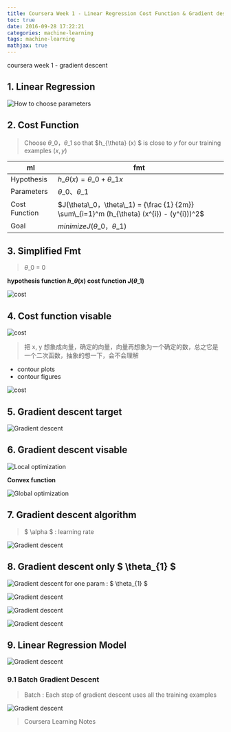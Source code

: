 ```yaml
---
title: Coursera Week 1 - Linear Regression Cost Function & Gradient descent
toc: true
date: 2016-09-28 17:22:21
categories: machine-learning
tags: machine-learning
mathjax: true
---
```


<script type="text/x-mathjax-config">
  MathJax.Hub.Config({
    extensions: ["tex2jax.js"],
    jax: ["input/TeX"],
    tex2jax: {
      inlineMath: [ ['$','$'], ['\\(','\\)'] ],
      displayMath: [ ['$$','$$']],
      processEscapes: true
    }
  });
</script>
<script type="text/javascript" src="https://cdn.mathjax.org/mathjax/latest/MathJax.js?config=TeX-AMS_HTML,http://myserver.com/MathJax/config/local/local.js">
</script>

coursera week 1 - gradient descent

<!-- more -->

## 1. Linear Regression

![How to choose parameters][1]

## 2. Cost Function

> Choose $\theta\_0，\theta\_1$ so that $h_{\theta} (x) $ is close to $y$ for our training examples ${(x, y)}$

ml | fmt
------- | -------
Hypothesis | $h\_{\theta}  (x) = \theta\_0 + \theta\_1 x$
Parameters | $\theta\_0 、\theta\_1$
Cost Function | $J(\theta\_0，\theta\_1) = {\frac {1} {2m}} \sum\_{i=1}^m (h_{\theta} (x^{i}) - (y^{i}))^2$
Goal | $minimize J(\theta\_0，\theta\_1)$

## 3. Simplified Fmt 

> $\theta\_0$ = 0

**hypothesis function $h\_{\theta} (x)$  cost function $J(\theta\_1)$**

![cost][3]

## 4. Cost function visable

![cost][4]

> 把 x, y 想象成向量，确定的向量，向量再想象为一个确定的数，总之它是一个二次函数，抽象的想一下，会不会理解

- contour plots
- contour figures

![cost][5]

## 5. Gradient descent target

![Gradient descent][6]

## 6. Gradient descent visable

![Local optimization][7]

**Convex function**

![Global optimization][8]

## 7. Gradient descent algorithm

> $ \alpha $ : learning rate

![Gradient descent][9]

## 8. Gradient descent only $ \theta\_{1} $

![Gradient descent for one param : $ \theta\_{1} $][10]

![Gradient descent][11]

![Gradient descent][12]

![Gradient descent][13]

## 9. Linear Regression Model

![Gradient descent][14]

### 9.1 Batch Gradient Descent

> Batch : Each step of gradient descent uses all the training examples

![Gradient descent][15]

> Coursera Learning Notes

[1]: /images/ml/coursera/ml-ng-w1-02-1.png
[2]: /images/ml/coursera/ml-ng-w1-02-2.png
[3]: /images/ml/coursera/ml-ng-w1-02-3.png
[4]: /images/ml/coursera/ml-ng-w1-02-4.png
[5]: /images/ml/coursera/ml-ng-w1-02-5.png

[6]: /images/ml/coursera/ml-ng-w1-02-6.png
[7]: /images/ml/coursera/ml-ng-w1-02-7.png
[8]: /images/ml/coursera/ml-ng-w1-02-8.png
[9]: /images/ml/coursera/ml-ng-w1-02-9.png
[10]: /images/ml/coursera/ml-ng-w1-02-10.png
[11]: /images/ml/coursera/ml-ng-w1-02-11.png
[12]: /images/ml/coursera/ml-ng-w1-02-12.png
[13]: /images/ml/coursera/ml-ng-w1-02-13.png
[14]: /images/ml/coursera/ml-ng-w1-02-14.png
[15]: /images/ml/coursera/ml-ng-w1-02-15.png
